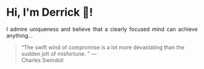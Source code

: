 # Hi, I'm Derrick 👋!
<p align="justify">I admire uniqueness and believe that a clearly focused mind can achieve anything...</p> 
<!-- #quote-start -->
<blockquote>&ldquo;The swift wind of compromise is a lot more devastating than the sudden jolt of misfortune. &rdquo; &mdash; <footer>Charles Swindoll</footer></blockquote>
<!-- #quote-end -->
